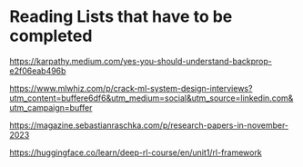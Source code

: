 # Reading Lists that have to be completed

<https://karpathy.medium.com/yes-you-should-understand-backprop-e2f06eab496b>

<https://www.mlwhiz.com/p/crack-ml-system-design-interviews?utm_content=buffere6df6&utm_medium=social&utm_source=linkedin.com&utm_campaign=buffer>

<https://magazine.sebastianraschka.com/p/research-papers-in-november-2023>

<https://huggingface.co/learn/deep-rl-course/en/unit1/rl-framework>
